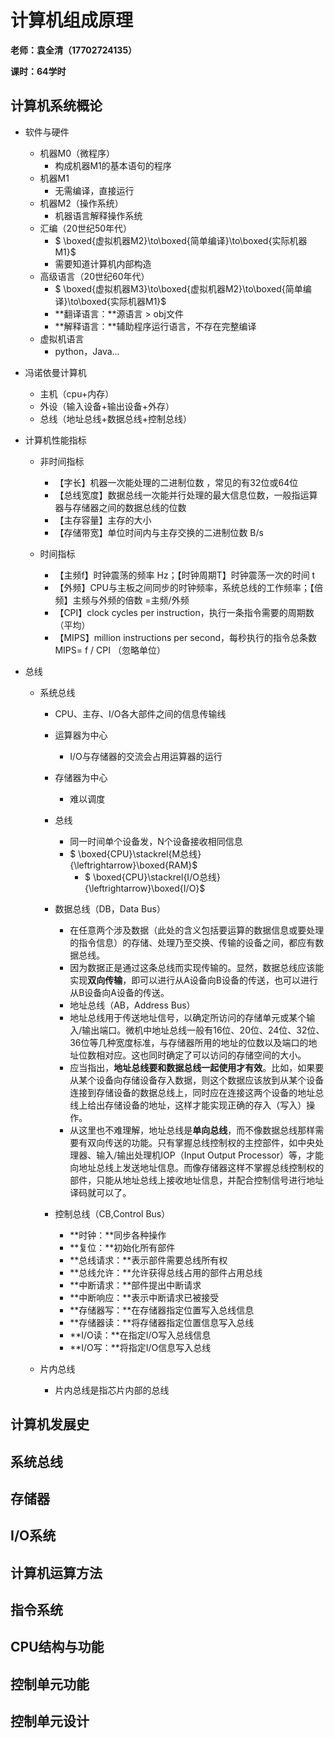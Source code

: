 # 计算机组成原理

**老师：袁全清（17702724135）**

**课时：64学时**

## 计算机系统概论

- 软件与硬件
  - 机器M0（微程序）
    - 构成机器M1的基本语句的程序
  - 机器M1
    - 无需编译，直接运行
  - 机器M2（操作系统）
    - 机器语言解释操作系统
  - 汇编（20世纪50年代）
    - $ \boxed{虚拟机器M2}\to\boxed{简单编译}\to\boxed{实际机器M1}$
    - 需要知道计算机内部构造
  - 高级语言（20世纪60年代）
    - $ \boxed{虚拟机器M3}\to\boxed{虚拟机器M2}\to\boxed{简单编译}\to\boxed{实际机器M1}$
    - **翻译语言：**源语言 > obj文件
    - **解释语言：**辅助程序运行语言，不存在完整编译
  - 虚拟机语言
    - python，Java…

- 冯诺依曼计算机

  - 主机（cpu+内存）
  - 外设（输入设备+输出设备+外存）
  - 总线（地址总线+数据总线+控制总线）

- 计算机性能指标

  - 非时间指标
    - 【字长】机器一次能处理的二进制位数 ，常见的有32位或64位
    - 【总线宽度】数据总线一次能并行处理的最大信息位数，一般指运算器与存储器之间的数据总线的位数
    - 【主存容量】主存的大小
    - 【存储带宽】单位时间内与主存交换的二进制位数 B/s

  - 时间指标
    - 【主频f】时钟震荡的频率 Hz；【时钟周期T】时钟震荡一次的时间 t
    - 【外频】CPU与主板之间同步的时钟频率，系统总线的工作频率；【倍频】主频与外频的倍数 =主频/外频
    - 【CPI】clock cycles per instruction，执行一条指令需要的周期数（平均）
    - 【MIPS】million instructions per second，每秒执行的指令总条数 MIPS= f / CPI （忽略单位）

- 总线

  - 系统总线

    - CPU、主存、I/O各大部件之间的信息传输线
    - 运算器为中心
  
      - I/O与存储器的交流会占用运算器的运行
    - 存储器为中心

      - 难以调度
    - 总线
	    - 同一时间单个设备发，N个设备接收相同信息
      - $ \boxed{CPU}\stackrel{M总线}{\leftrightarrow}\boxed{RAM}$
	    - $ \boxed{CPU}\stackrel{I/O总线}{\leftrightarrow}\boxed{I/O}$​
    - 数据总线（DB，Data Bus）
	    - 在任意两个涉及数据（此处的含义包括要运算的数据信息或要处理的指令信息）的存储、处理乃至交换、传输的设备之间，都应有数据总线。
	    - 因为数据正是通过这条总线而实现传输的。显然，数据总线应该能实现**双向传输**，即可以进行从A设备向B设备的传送，也可以进行从B设备向A设备的传送。
	  - 地址总线（AB，Address Bus）
      - 地址总线用于传送地址信号，以确定所访问的存储单元或某个输入/输出端口。微机中地址总线一般有16位、20位、24位、32位、36位等几种宽度标准，与存储器所用的地址的位数以及端口的地址位数相对应。这也同时确定了可以访问的存储空间的大小。
      - 应当指出，**地址总线要和数据总线一起使用才有效**。比如，如果要从某个设备向存储设备存入数据，则这个数据应该放到从某个设备连接到存储设备的数据总线上，同时应在连接这两个设备的地址总线上给出存储设备的地址，这样才能实现正确的存入（写入）操作。
      - 从这里也不难理解，地址总线是**单向总线**，而不像数据总线那样需要有双向传送的功能。只有掌握总线控制权的主控部件，如中央处理器、输入/输出处理机IOP（Input Output Processor）等，才能向地址总线上发送地址信息。而像存储器这样不掌握总线控制权的部件，只能从地址总线上接收地址信息，并配合控制信号进行地址译码就可以了。
    - 控制总线（CB,Control Bus）
      - **时钟：**同步各种操作
      - **复位：**初始化所有部件
      - **总线请求：**表示部件需要总线所有权
      - **总线允许：**允许获得总线占用的部件占用总线
      - **中断请求：**部件提出中断请求
      - **中断响应：**表示中断请求已被接受
      - **存储器写：**在存储器指定位置写入总线信息
      - **存储器读：**将存储器指定位置信息写入总线
      - **I/O读：**在指定I/O写入总线信息
      - **I/O写：**将指定I/O信息写入总线
  
  - 片内总线
  
    - 片内总线是指芯片内部的总线

## 计算机发展史

## 系统总线

## 存储器

## I/O系统

## 计算机运算方法

## 指令系统

## CPU结构与功能

## 控制单元功能

## 控制单元设计

